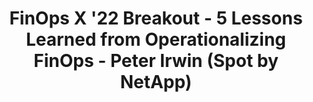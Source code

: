 ---
title: FinOps X '22 Breakout - 5 Lessons Learned from Operationalizing FinOps - Peter Irwin (Spot by NetApp)
description: We’ve gathered insights from real-world organizations about what they learned in their journey to making FinOps part of how they and their organizations operate in the cloud.
date-added: Nov 2022
type: Video
source: Foundation Contribution
label: FinOps X
link: https://www.youtube.com/watch?v=Q9qUBS3fa7U&list=PLUSCToibAswmu2V2rbm3ZjTLw3OZ9F2SB&index=23
framework-capabilities:
  - capability_establish-finops-culture
framework-persona:
  - practitioner
  - finance
  - engineering
  - product
framework-maturity:
  - walk
  - run
cloud-provider:
  - AWS
  - Azure
  - GCP
permalink: /resources/not-here/
weight: 30
listing: true
---